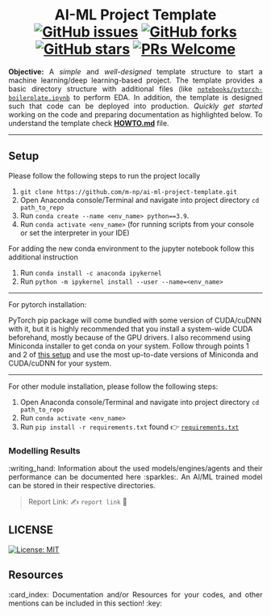 <h1 align = "center">
  AI-ML Project Template <br>
  <a href="https://github.com/m-np/ai-ml-project-template/issues"><img alt="GitHub issues" src="https://img.shields.io/github/issues/m-np/ai-ml-project-template?logo=git&style=plastic"></a>
  <a href="https://github.com/m-np/ai-ml-project-template/network"><img alt="GitHub forks" src="https://img.shields.io/github/forks/m-np/ai-ml-project-template?style=plastic&logo=github"></a>
  <a href="https://github.com/m-np/ai-ml-project-template/stargazers"><img alt="GitHub stars" src="https://img.shields.io/github/stars/m-np/ai-ml-project-template?style=plastic&logo=github"></a>
  <a href="https://makeapullrequest.com/"><img alt="PRs Welcome" src="https://img.shields.io/badge/PRs-welcome-brightgreen.svg?style=plastic&logo=open-source-initiative"></a>
</h1>

<div align = "justify">

**Objective:** A *simple* and *well-designed* template structure to start a machine learning/deep learning-based project. The template provides a basic directory structure with additional files (like [`notebooks/pytorch-boilerplate.ipynb`](./notebooks/pytorch-boilerplate.ipynb) to perform EDA. In addition, the template is designed such that code can be deployed into production. *Quickly get started* working on the code and preparing documentation as highlighted below. To understand the template check [**HOWTO.md**](./HOWTO.md) file.

---

</div>

## Setup

Please follow the following steps to run the project locally <br/>

1. `git clone https://github.com/m-np/ai-ml-project-template.git`
2. Open Anaconda console/Terminal and navigate into project directory `cd path_to_repo`
3. Run `conda create --name <env_name> python==3.9`.
4. Run `conda activate <env_name>` (for running scripts from your console or set the interpreter in your IDE)

For adding the new conda environment to the jupyter notebook follow this additional instruction
1. Run `conda install -c anaconda ipykernel`
2. Run `python -m ipykernel install --user --name=<env_name>`

-----

For pytorch installation:

PyTorch pip package will come bundled with some version of CUDA/cuDNN with it,
but it is highly recommended that you install a system-wide CUDA beforehand, mostly because of the GPU drivers. 
I also recommend using Miniconda installer to get conda on your system.
Follow through points 1 and 2 of [this setup](https://github.com/Petlja/PSIML/blob/master/docs/MachineSetup.md)
and use the most up-to-date versions of Miniconda and CUDA/cuDNN for your system.

-----

For other module installation, please follow the following steps:
1. Open Anaconda console/Terminal and navigate into project directory `cd path_to_repo`
2. Run `conda activate <env_name>`
3. Run `pip install -r requirements.txt` found 👉 [`requirements.txt`](./requirements.txt)

### Modelling Results

<p align = "justify">:writing_hand: Information about the used models/engines/agents and their performance can be documented here :sparkles:. An AI/ML trained model can be stored in their respective directories.</p>

> Report Link: :writing_hand: `report link` :ledger:

## LICENSE 

[![License: MIT](https://img.shields.io/badge/License-MIT-yellow.svg)](./LICENSE)


## Resources

<p align = "justify">:card_index: Documentation and/or Resources for your codes, and other mentions can be included in this section! :key:</p>
